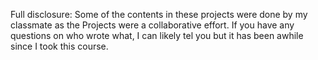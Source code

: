 Full disclosure: Some of the contents in these projects were done by my classmate as the Projects were a collaborative effort. If you have any questions on who wrote what, I can likely tel you but it has been awhile since I took this course.  
